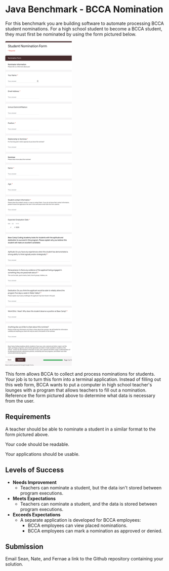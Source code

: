# Java Benchmark - BCCA Nomination

For this benchmark you are building software to automate processing BCCA student nominations. For a high school student to become a BCCA student, they must first be nominated by using the form pictured below.

![BCCA nomination form](bcca-nomination-form.png)

This form allows BCCA to collect and process nominations for students. Your job is to turn this form into a terminal application. Instead of filling out this web form, BCCA wants to put a computer in high school teacher's lounges with a program that allows teachers to fill out a nomination. Reference the form pictured above to determine what data is necessary from the user.

## Requirements

A teacher should be able to nominate a student in a similar format to the form pictured above.

Your code should be readable.

Your applications should be usable.

## Levels of Success

- **Needs Improvement**
  - Teachers can nominate a student, but the data isn't stored between program executions.
- **Meets Expectations**
  - Teachers can nominate a student, and the data is stored between program executions.
- **Exceeds Expectations**
  - A separate application is developed for BCCA employees:
    - BCCA employees can view placed nominations.
    - BCCA employees can mark a nomination as approved or denied.

## Submission

Email Sean, Nate, and Fernae a link to the Github repository containing your solution.
